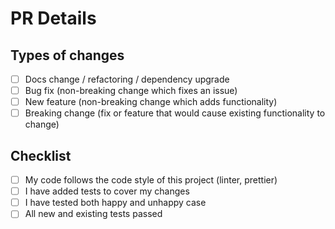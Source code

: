 # PR Details

<!--- Provide a general summary of your changes in the Title above -->

## Types of changes

<!--- What types of changes does your code introduce? Put an `x` in all the boxes that apply: -->

- [ ] Docs change / refactoring / dependency upgrade
- [ ] Bug fix (non-breaking change which fixes an issue)
- [ ] New feature (non-breaking change which adds functionality)
- [ ] Breaking change (fix or feature that would cause existing functionality to change)

## Checklist

<!--- Go over all the following points, and put an `x` in all the boxes that apply. -->

- [ ] My code follows the code style of this project (linter, prettier)
- [ ] I have added tests to cover my changes
- [ ] I have tested both happy and unhappy case
- [ ] All new and existing tests passed
